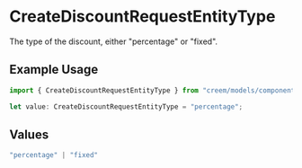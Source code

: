 # CreateDiscountRequestEntityType

The type of the discount, either "percentage" or "fixed".

## Example Usage

```typescript
import { CreateDiscountRequestEntityType } from "creem/models/components";

let value: CreateDiscountRequestEntityType = "percentage";
```

## Values

```typescript
"percentage" | "fixed"
```